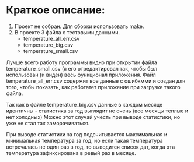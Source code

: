 # Краткое описание:

1) Проект не собран. Для сборки использовать make.
2) В проекте 3 файла с тестовыми данными. 
    - temperature_all_err.csv
    - temperature_big.csv
    - temperature_small.csv

  Лучше всего работу программы видно при открытии файла temperature_small.csv (я его отредактировал так, чтобы был использован (и виден) весь функционал приложения.
Файл temperature_all_err.csv содержит все данные с ошибкмми и создан для того, чтобы показать, как работатет приложение при загрузке такого файла.

  Так как в файле temperature_big.csv данные в каждом месяце идентичны - статистика за год выглядит не очень (все месяцы теплые и нет холодных) Можно этот случай учесть при выводе статистики, но уже не стал так заморачиваться.

  При выводе статистики за год подсчитывается максимальная и минимальная температура за год, но если такая температура встречалась не один раз в год, то выводится список дат, когда эта температура зафиксирована в ревый раз в месяце.
